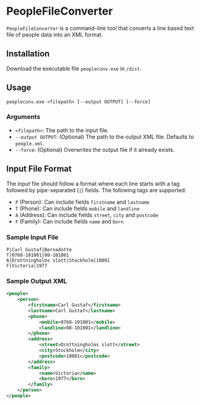 # PeopleFileConverter

`PeopleFileConverter` is a command-line tool that converts a line based text file of people data into an XML format.

## Installation
Download the executable file `peopleconv.exe` in `/dist`.

## Usage
```
peopleconv.exe <filepath> [--output OUTPUT] [--force]
```

### Arguments
* `<filepath>`: The path to the input file.
* `--output OUTPUT`: (Optional) The path to the output XML file. Defaults to `people.xml`.
* `--force`: (Optional) Overwrites the output file if it already exists.

## Input File Format
The input file should follow a format where each line starts with a tag followed by pipe-separated (`|`) fields.
The following tags are supported:
- `P` (Person): Can include fields `firstname` and `lastname`
- `T` (Phone): Can include fields `mobile` and `landline`
- `A` (Address): Can include fields `street`, `city` and `postcode`
- `F` (Family): Can include fields `name` and `born`

### Sample Input File
```
P|Carl Gustaf|Bernadotte
T|0768-101801|08-101801
A|Drottningholms slott|Stockholm|10001
F|Victoria|1977
```

### Sample Output XML
```xml
<people>
    <person>
        <firstname>Carl Gustaf</firstname>
        <lastname>Carl Gustaf</lastname>
        <phone>
            <mobile>0768-101801</mobile>
            <landline>08-101801</landline>
        </phone>
        <address>
            <street>Drottningholms slott</street>
            <city>Stockholm</city>
            <postcode>10001</postcode>
        </address>
        <family>
            <name>Victoria</name>
            <born>1977</born>
        </family>
    </person>
</people>
```
